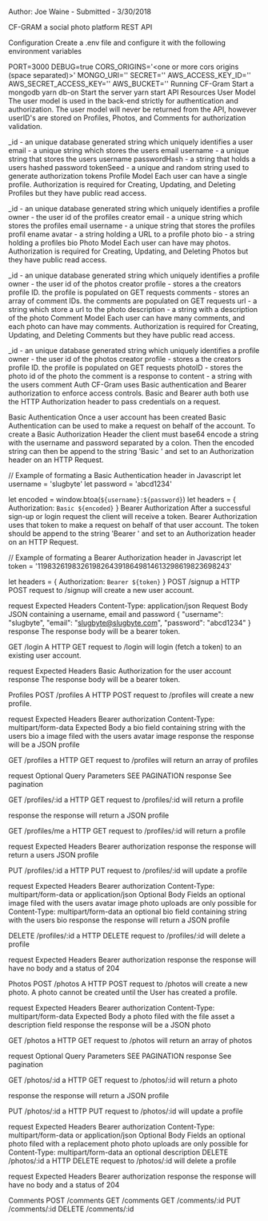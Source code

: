 Author: Joe Waine - Submitted - 3/30/2018

CF-GRAM
a social photo platform REST API

Configuration
Create a .env file and configure it with the following environment variables

PORT=3000
DEBUG=true
CORS_ORIGINS='<one or more cors origins (space separated)>'
MONGO_URI='<mongo uri>'
SECRET='<random string>'
AWS_ACCESS_KEY_ID='<a aws access key id>'
AWS_SECRET_ACCESS_KEY='<a aws secret access key>'
AWS_BUCKET='<a aws bucket>'
Running CF-Gram
Start a mongodb yarn db-on
Start the server yarn start
API Resources
User Model
The user model is used in the back-end strictly for authentication and authorization. The user model will never be returned from the API, however userID's are stored on Profiles, Photos, and Comments for authorization validation.

_id - an unique database generated string which uniquely identifies a user
email - a unique string which stores the users email
username - a unique string that stores the users username
passwordHash - a string that holds a users hashed password
tokenSeed - a unique and random string used to generate authorization tokens
Profile Model
Each user can have a single profile. Authorization is required for Creating, Updating, and Deleting Profiles but they have public read access.

_id - an unique database generated string which uniquely identifies a profile
owner - the user id of the profiles creator
email - a unique string which stores the profiles email
username - a unique string that stores the profiles profil ename
avatar - a string holding a URL to a profile photo
bio - a string holding a profiles bio
Photo Model
Each user can have may photos. Authorization is required for Creating, Updating, and Deleting Photos but they have public read access.

_id - an unique database generated string which uniquely identifies a profile
owner - the user id of the photos creator
profile - stores a the creators profile ID. the profile is populated on GET requests
comments - stores an array of comment IDs. the comments are populated on GET requests
url - a string which store a url to the photo
description - a string with a description of the photo
Comment Model
Each user can have many comments, and each photo can have may comments. Authorization is required for Creating, Updating, and Deleting Comments but they have public read access.

_id - an unique database generated string which uniquely identifies a profile
owner - the user id of the photos creator
profile - stores a the creators profile ID. the profile is populated on GET requests
photoID - stores the photo id of the photo the comment is a response to
content - a string with the users comment
Auth
CF-Gram uses Basic authentication and Bearer authorization to enforce access controls. Basic and Bearer auth both use the HTTP Authorization header to pass credentials on a request.

Basic Authentication
Once a user account has been created Basic Authentication can be used to make a request on behalf of the account. To create a Basic Authorization Header the client must base64 encode a string with the username and password separated by a colon. Then the encoded string can then be append to the string 'Basic ' and set to an Authorization header on an HTTP Request.

// Example of formating a Basic Authentication header in Javascript
let username = 'slugbyte'
let password = 'abcd1234'

let encoded = window.btoa(`${username}:${password}`)
let headers = {
  Authorization: `Basic ${encoded}`
}
Bearer Authorization
After a successful sign-up or login request the client will receive a token. Bearer Authorization uses that token to make a request on behalf of that user account. The token should be append to the string 'Bearer ' and set to an Authorization header on an HTTP Request.

// Example of formating a Bearer Authorization header in Javascript
let token = '11983261983261982643918649814613298619823698243'

let headers = {
  Authorization: `Bearer ${token}`
}
POST /signup
a HTTP POST request to /signup will create a new user account.

request
Expected Headers
Content-Type: application/json
Request Body
JSON containing a username, email and password
{
  "username": "slugbyte",
  "email": "slugbyte@slugbyte.com",
  "password": "abcd1234"
}
response
The response body will be a bearer token.

GET /login
A HTTP GET request to /login will login (fetch a token) to an existing user account.

request
Expected Headers
Basic Authorization for the user account
response
The response body will be a bearer token.

Profiles
POST /profiles
A HTTP POST request to /profiles will create a new profile.

request
Expected Headers
Bearer authorization
Content-Type: multipart/form-data
Expected Body
a bio field containing string with the users bio
a image filed with the users avatar image
response
the response will be a JSON profile

GET /profiles
a HTTP GET request to /profiles will return an array of profiles

request
Optional Query Parameters
SEE PAGINATION
response
See pagination

GET /profiles/:id
a HTTP GET request to /profiles/:id will return a profile

response
the response will return a JSON profile

GET /profiles/me
a HTTP GET request to /profiles/:id will return a profile

request
Expected Headers
Bearer authorization
response
the response will return a users JSON profile

PUT /profiles/:id
a HTTP PUT request to /profiles/:id will update a profile

request
Expected Headers
Bearer authorization
Content-Type: multipart/form-data or application/json
Optional Body Fields
an optional image filed with the users avatar image
photo uploads are only possible for Content-Type: multipart/form-data
an optional bio field containing string with the users bio
response
the response will return a JSON profile

DELETE /profiles/:id
a HTTP DELETE request to /profiles/:id will delete a profile

request
Expected Headers
Bearer authorization
response
the response will have no body and a status of 204

Photos
POST /photos
A HTTP POST request to /photos will create a new photo. A photo cannot be created until the User has created a profile.

request
Expected Headers
Bearer authorization
Content-Type: multipart/form-data
Expected Body
a photo filed with the file asset
a description field
response
the response will be a JSON photo

GET /photos
a HTTP GET request to /photos will return an array of photos

request
Optional Query Parameters
SEE PAGINATION
response
See pagination

GET /photos/:id
a HTTP GET request to /photos/:id will return a photo

response
the response will return a JSON profile

PUT /photos/:id
a HTTP PUT request to /photos/:id will update a profile

request
Expected Headers
Bearer authorization
Content-Type: multipart/form-data or application/json
Optional Body Fields
an optional photo filed with a replacement photo
photo uploads are only possible for Content-Type: multipart/form-data
an optional description
DELETE /photos/:id
a HTTP DELETE request to /photos/:id will delete a profile

request
Expected Headers
Bearer authorization
response
the response will have no body and a status of 204

Comments
POST /comments
GET /comments
GET /comments/:id
PUT /comments/:id
DELETE /comments/:id